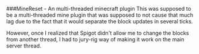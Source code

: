 ###MineReset - An multi-threaded minecraft plugin
This was supposed to be a multi-threaded mine plugin that was supposed to not cause that much lag due
to the fact that it would separate the block updates in several ticks.

However, once I realized that Spigot didn't allow me to change the blocks from another thread, I had
to jury-rig way of making it work on the main server thread.